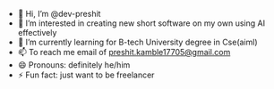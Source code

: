 - 👋 Hi, I’m @dev-preshit
- 👀 I’m interested in creating new short software on my own using AI effectively
- 🌱 I’m currently learning for B-tech University degree in Cse(aiml)
- 📫 To reach me email of preshit.kamble17705@gmail.com
- 😄 Pronouns: definitely he/him
- ⚡ Fun fact: just want to be freelancer
